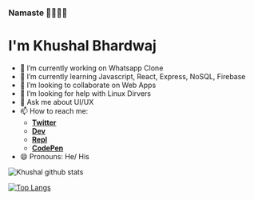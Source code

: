 ### Namaste 🙏🙏🙏🙏

# I'm Khushal Bhardwaj

- 🔭 I’m currently working on Whatsapp Clone
- 🌱 I’m currently learning Javascript, React, Express, NoSQL, Firebase
- 👯 I’m looking to collaborate on Web Apps
- 🤔 I’m looking for help with Linux Dirvers
- 💬 Ask me about UI/UX
- 📫 How to reach me: 
    - [__Twitter__](https://twitter.com/Khushal56501057)
    - [__Dev__](https://dev.to/khushalbhardwaj0111)
    - [__Repl__](https://repl.it/@khushalbhardwaj)
    - [__CodePen__](https://codepen.io/khushalbhardwaj-0111)
- 😄 Pronouns: He/ His

![Khushal github stats](https://github-readme-stats.vercel.app/api?username=khushalbhardwaj-0111&show_icons=true&theme=dark&hide=issues,stars)


[![Top Langs](https://github-readme-stats.vercel.app/api/top-langs/?username=khushalbhardwaj-0111&layout=compact&theme=dark)](https://github.com/khushalbhardwaj-0111/github-readme-stats)
